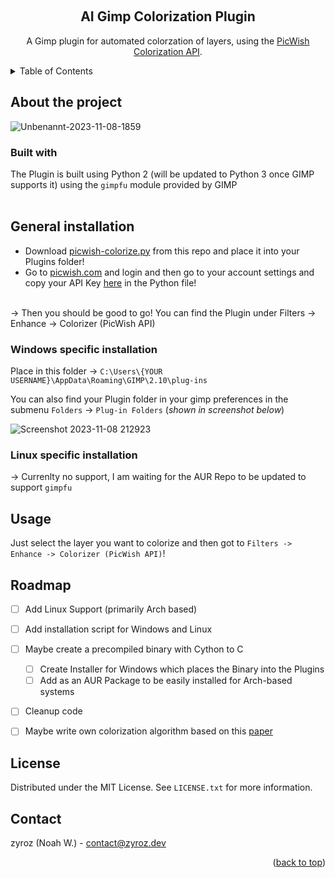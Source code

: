 <a name="readme-top"></a>


<!-- PROJECT LOGO -->
<br />
<div align="center">
    <h2 align="center">AI Gimp Colorization Plugin</h3>

  <p align="center">
        A Gimp plugin for automated colorzation of layers, using the <a href="https://picwish.com/photo-colorization-api" target="_blank">PicWish Colorization API</a>.
  </p>
</div>



<!-- TABLE OF CONTENTS -->
<details>
  <summary>Table of Contents</summary>
  <ol>
    <li>
      <a href="#about-the-project">About the project</a>
      <ul>
        <li><a href="#built-with">Built with</a></li>
      </ul>
    </li>
    <li>
      <a href="#general-installation">General installation</a>
      <ul>
        <li><a href="#windows-specific-installation">Windows specific installation</a></li>
        <li><a href="#linux-specific-installation">Linux specific installation</a></li>
      </ul>
    </li>
    <li><a href="#usage">Usage</a></li>
    <li><a href="#roadmap">Roadmap</a></li>
    <li><a href="#license">License</a></li>
    <li><a href="#contact">Contact</a></li>
  </ol>
</details>



<!-- ABOUT THE PROJECT -->
## About the project

![Unbenannt-2023-11-08-1859](https://github.com/ZYR0Z/ai-colorization-gimp/assets/88033542/62ed6bb8-25d9-4a5c-b034-7a414ce6a07c)

<!-- BUILT WITH -->
### Built with

The Plugin is built using Python 2 (will be updated to Python 3 once GIMP supports it) using the `gimpfu` module provided by GIMP
<br>
<br>

<!-- GENERAL INSTALLATION -->
## General installation

* Download [picwish-colorize.py](https://github.com/ZYR0Z/ai-colorization-gimp/blob/master/picwish-colorize.py) from this repo and place it into your Plugins folder! <br>
* Go to [picwish.com](https://picwish.com/) and login and then go to your account settings and copy your API Key [here](https://github.com/ZYR0Z/ai-colorization-gimp/blob/master/picwish-colorize.py#L34) in the Python file!
<br>
-> Then you should be good to go! You can find the Plugin under Filters -> Enhance -> Colorizer (PicWish API)

  
<!-- WINDOWS INSTALLATION -->
### Windows specific installation

Place in this folder -> `C:\Users\{YOUR USERNAME}\AppData\Roaming\GIMP\2.10\plug-ins` <br>

You can also find your Plugin folder in your gimp preferences in the submenu `Folders` -> `Plug-in Folders` (_shown in screenshot below_)

![Screenshot 2023-11-08 212923](https://github.com/ZYR0Z/ai-colorization-gimp/assets/88033542/e608503a-8ff3-4c7d-af25-80a73d00bfce)


<!-- LINUX INSTALLATION -->
### Linux specific installation
-> Currenlty no support, I am waiting for the AUR Repo to be updated to support `gimpfu`


<!-- USAGE EXAMPLES -->
## Usage
Just select the layer you want to colorize and then got to `Filters -> Enhance -> Colorizer (PicWish API)`!


<!-- ROADMAP -->
## Roadmap
- [ ] Add Linux Support (primarily Arch based)
- [ ] Add installation script for Windows and Linux
- [ ] Maybe create a precompiled binary with Cython to C
    - [ ] Create Installer for Windows which places the Binary into the Plugins
    - [ ] Add as an AUR Package to be easily installed for Arch-based systems 
- [ ] Cleanup code
- [ ] Maybe write own colorization algorithm based on this [paper](https://arxiv.org/pdf/1603.08511v3.pdf)




<!-- LICENSE -->
## License
Distributed under the MIT License. See `LICENSE.txt` for more information.


<!-- CONTACT -->
## Contact
zyroz (Noah W.) - contact@zyroz.dev


<p align="right">(<a href="#readme-top">back to top</a>)</p>
